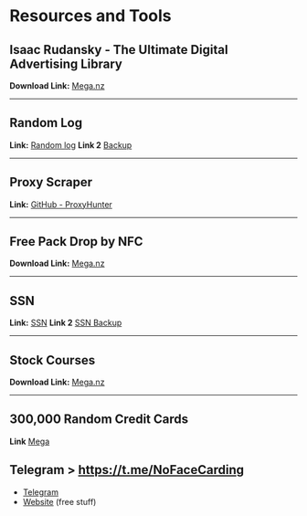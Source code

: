 # Resources and Tools

## Isaac Rudansky - The Ultimate Digital Advertising Library  
**Download Link:** [Mega.nz](https://mega.nz/folder/c3NUxAxC#rZsX_zo2NhrX2HD96n9yXA)

---

## Random Log  
**Link:** [Random log](https://0bin.net/paste/KdU81TrM#dk6WnjcB9HgFcBVISJ8AtcUcTk77TSvzqK9Xpc3iOVU)
**Link 2** [Backup](https://paste.gd/wYB10QS3)

---

## Proxy Scraper  
**Link:** [GitHub - ProxyHunter](https://github.com/patrickStar109/ProxyHunter)

---

## Free Pack Drop by NFC  
**Download Link:** [Mega.nz](https://mega.nz/file/q0snWbzT#0OPlo9S7PPsSidkaYLWXEY6pwd0dx1oPQdjWIdZFGn8)

---

## SSN  
**Link:** [SSN](https://paste.gd/c7rTLURR)
**Link 2** [SSN Backup](https://pastebin.com/1m2g64cz)

---

## Stock Courses  
**Download Link:** [Mega.nz](https://mega.nz/folder/Nw0zSSKC#r_WK0mfh83DPoYd6_dM-cw)

---

## 300,000 Random Credit Cards

**Link** [Mega](https://mega.nz/file/u1lGkJpK#W8uYm7UmhzO9gRrazNx0w0zjZWUD0bBh6pTQlkm5t0Q)

## Telegram > https://t.me/NoFaceCarding
 - [Telegram](https://t.me/NoFaceCarding)
 - [Website](https://nfcarding.netlify.app/) (free stuff)
